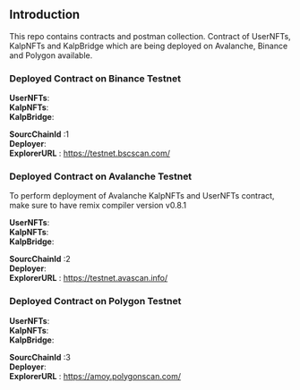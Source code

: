 ## Introduction ##

This repo contains contracts and postman collection. Contract of UserNFTs, KalpNFTs and KalpBridge which are being deployed on Avalanche, Binance and Polygon available. 

### Deployed Contract on Binance Testnet ###

**UserNFTs**:  <br/>
**KalpNFTs**:  <br/>
**KalpBridge**:  <br/>

**SourcChainId** :1 <br/>
**Deployer**:  <br/>
**ExplorerURL** : https://testnet.bscscan.com/

### Deployed Contract on Avalanche Testnet ###

To perform deployment of Avalanche KalpNFTs and UserNFTs contract, make sure to have remix compiler version v0.8.1 

**UserNFTs**:  <br/>
**KalpNFTs**:  <br/>
**KalpBridge**:  <br/>

**SourcChainId** :2 <br/>
**Deployer**:  <br/>
**ExplorerURL** : https://testnet.avascan.info/


### Deployed Contract on Polygon Testnet ###

**UserNFTs**:  <br/>
**KalpNFTs**:  <br/>
**KalpBridge**:  <br/>

**SourcChainId** :3 <br/>
**Deployer**:  <br/>
**ExplorerURL** : https://amoy.polygonscan.com/

